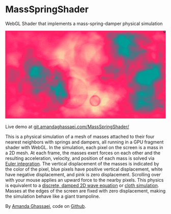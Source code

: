 # MassSpringShader
WebGL Shader that implements a mass-spring-damper physical simulation

<img src="massspringdamper.gif"/>

Live demo at <a href="http://git.amandaghassaei.com/MassSpringShader/" target="_blank">git.amandaghassaei.com/MassSpringShader/</a>

This is a physical simulation of a mesh of masses attached to their four nearest neighbors with springs and dampers, all running in a GPU fragment shader with WebGL.
In the simulation, each pixel on the screen is a mass in a 2D mesh.
At each frame, the masses exert forces on each other and the resulting acceleration, velocity, and position of each mass is solved via
<a href="https://en.wikipedia.org/wiki/Euler_method" target="_blank">Euler integration</a>.  The vertical displacement of the masses is indicated by the color
of the pixel, blue pixels have positive vertical displacement, white have negative displacement, and pink is zero displacement.
Scrolling over with your mouse applies an upward force to the nearby pixels.
This physics is equivalent to a <a href="https://en.wikipedia.org/wiki/Wave_equation" target="_blank">discrete, damped 2D wave equation</a>
or <a href="https://en.wikipedia.org/wiki/Cloth_modeling" target="_blank">cloth simulation</a>.  Masses at the edges of the screen are fixed with zero displacement,
making the simulation behave like a giant trampoline.

By <a href="http://www.amandaghassaei.com/" target="_blank">Amanda Ghassaei</a>, code on <a href="https://github.com/amandaghassaei/MassSpringShader" target="_blank">Github</a>.
